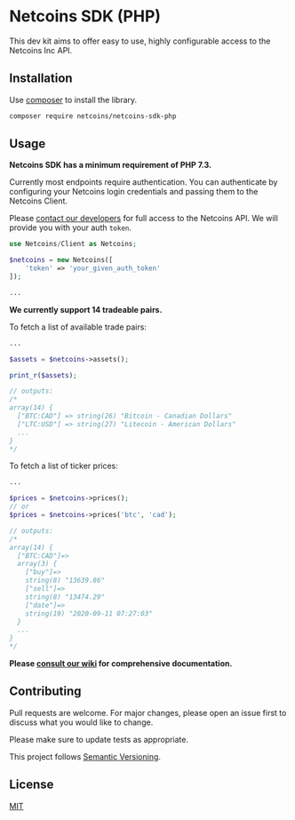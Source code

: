 # Netcoins SDK (PHP)

This dev kit aims to offer easy to use, highly configurable access to the Netcoins Inc API.

## Installation

Use [composer](https://getcomposer.org/download/) to install the library.

```bash
composer require netcoins/netcoins-sdk-php
```

## Usage

**Netcoins SDK has a minimum requirement of PHP 7.3.**

Currently most endpoints require authentication. You can authenticate by configuring your Netcoins login credentials and passing them to the Netcoins Client.

Please [contact our developers](#) for full access to the Netcoins API. We will provide you with your auth `token`.

```php
use Netcoins/Client as Netcoins;

$netcoins = new Netcoins([
    'token' => 'your_given_auth_token'
]);

...
```

**We currently support 14 tradeable pairs.**

To fetch a list of available trade pairs:

```php
...

$assets = $netcoins->assets();

print_r($assets);

// outputs:
/*
array(14) {
  ["BTC:CAD"] => string(26) "Bitcoin - Canadian Dollars"
  ["LTC:USD"] => string(27) "Litecoin - American Dollars"
  ...
}
*/
```

To fetch a list of ticker prices:

```php
...

$prices = $netcoins->prices();
// or
$prices = $netcoins->prices('btc', 'cad');

// outputs:
/*
array(14) {
  ["BTC:CAD"]=>
  array(3) {
    ["buy"]=>
    string(8) "13639.86"
    ["sell"]=>
    string(8) "13474.29"
    ["date"]=>
    string(19) "2020-09-11 07:27:03"
  }
  ...
}
*/
```

**Please [consult our wiki](wiki) for comprehensive documentation.**

## Contributing
Pull requests are welcome. For major changes, please open an issue first to discuss what you would like to change.

Please make sure to update tests as appropriate.

This project follows [Semantic Versioning](https://semver.org/spec/v2.0.0.html).

## License
[MIT](https://choosealicense.com/licenses/mit/)
